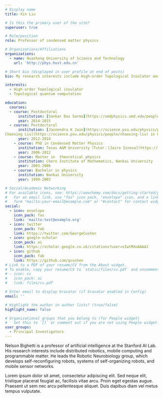 ```yaml
---
# Display name
title: Xin Liu

# Is this the primary user of the site?
superuser: true

# Role/position
role: Professor of condensed matter physics

# Organizations/Affiliations
organizations:
  - name: Huazhong University of Science and Technology
    url: 'http://phys.hust.edu.cn'

# Short bio (displayed in user profile at end of posts)
bio: My research interests include High-order Topological Insulator and Topological quantum computation.

interests:
  - High-order Topological insulator
  - Topological quantum computation

education:
  courses:
  - course: Postdoctoral
      institution: [Sankar Das Sarma](https://umdphysics.umd.edu/people/faculty/current/item/114-dassarma.html) in University of Maryland
      year: 2014-2015
  - course: Postdoctoral
      institution: [Jainendra K Jain](https://science.psu.edu/physics/people/jainendra-k-jain) And [
Chaoxing Liu](https://science.psu.edu/physics/people/chaoxing-liu) in University of Pennsylvania
      year: 2012-2014
    - course: PhD in Condensed Matter Physics
      institution: Texas A&M University（Tutor：[Jairo Sinova](https://www.sinova-group.physik.uni-mainz.de/team/jairo-sinova/)）
      year: 2006-2012
    - course: Master in  theoretical physics
      institution: Chern Institute of Mathematics, Nankai University
      year: 2003-2006
    - course: Bachelor in physics
      institution: Nankai University
      year: 1999-2003

# Social/Academic Networking
# For available icons, see: https://wowchemy.com/docs/getting-started/page-builder/#icons
#   For an email link, use "fas" icon pack, "envelope" icon, and a link in the
#   form "mailto:your-email@example.com" or "#contact" for contact widget.
social:
  - icon: envelope
    icon_pack: fas
    link: 'mailto:test@example.org'
  - icon: twitter
    icon_pack: fab
    link: https://twitter.com/GeorgeCushen
  - icon: google-scholar
    icon_pack: ai
    link: https://scholar.google.co.uk/citations?user=sIwtMXoAAAAJ
  - icon: github
    icon_pack: fab
    link: https://github.com/gcushen
# Link to a PDF of your resume/CV from the About widget.
# To enable, copy your resume/CV to `static/files/cv.pdf` and uncomment the lines below.
# - icon: cv
#   icon_pack: ai
#   link: files/cv.pdf

# Enter email to display Gravatar (if Gravatar enabled in Config)
email: ''

# Highlight the author in author lists? (true/false)
highlight_name: false

# Organizational groups that you belong to (for People widget)
#   Set this to `[]` or comment out if you are not using People widget.
user_groups:
  - Principal Investigators
---
```


Nelson Bighetti is a professor of artificial intelligence at the Stanford AI Lab. His research interests include distributed robotics, mobile computing and programmable matter. He leads the Robotic Neurobiology group, which develops self-reconfiguring robots, systems of self-organizing robots, and mobile sensor networks.

Lorem ipsum dolor sit amet, consectetur adipiscing elit. Sed neque elit, tristique placerat feugiat ac, facilisis vitae arcu. Proin eget egestas augue. Praesent ut sem nec arcu pellentesque aliquet. Duis dapibus diam vel metus tempus vulputate.
